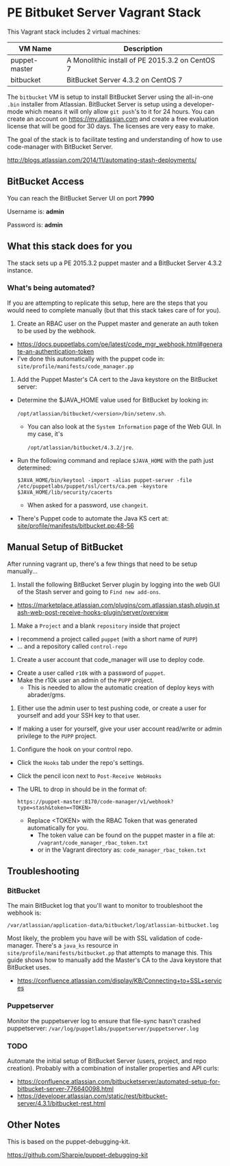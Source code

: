 # PE Bitbuket Server Vagrant Stack

This Vagrant stack includes 2 virtual machines:

| VM Name       | Description |
|---------------|-------------|
| puppet-master | A Monolithic install of PE 2015.3.2 on CentOS 7 |
| bitbucket     | BitBucket Server 4.3.2 on CentOS 7              |

The `bitbucket` VM is setup to install BitBucket Server using the all-in-one `.bin` installer from Atlassian. BitBucket Server is setup using a developer-mode which means it will only allow `git push`'s to it for 24 hours. You can create an account on https://my.atlassian.com and create a free evaluation license that will be good for 30 days. The licenses are very easy to make.

The goal of the stack is to facilitate testing and understanding of how to use code-manager with BitBucket Server.

http://blogs.atlassian.com/2014/11/automating-stash-deployments/

## BitBucket Access

You can reach the BitBucket Server UI on port **7990**

Username is: **admin**

Password is: **admin**

## What this stack does for you

The stack sets up a PE 2015.3.2 puppet master and a BitBucket Server 4.3.2 instance.

### What's being automated?

If you are attempting to replicate this setup, here are the steps that you would need to complete manually (but that this stack takes care of for you).

1. Create an RBAC user on the Puppet master and generate an auth token to be used by the webhook.
  * https://docs.puppetlabs.com/pe/latest/code_mgr_webhook.html#generate-an-authentication-token
  * I've done this automatically with the puppet code in:
    `site/profile/manifests/code_manager.pp`
1. Add the Puppet Master's CA cert to the Java keystore on the BitBucket server:
  * Determine the $JAVA_HOME value used for BitBucket by looking in:

    `/opt/atlassian/bitbucket/<version>/bin/setenv.sh`.
    * You can also look at the `System Information` page of the Web GUI. In my case, it's

      `/opt/atlassian/bitbucket/4.3.2/jre`.
  * Run the following command and replace `$JAVA_HOME` with the path just determined:
    ```
    $JAVA_HOME/bin/keytool -import -alias puppet-server -file /etc/puppetlabs/puppet/ssl/certs/ca.pem -keystore $JAVA_HOME/lib/security/cacerts
    ```

    * When asked for a password, use `changeit`.

  * There's Puppet code to automate the Java KS cert at: [site/profile/manifests/bitbucket.pp:48-56](site/profile/manifests/bitbucket.pp#L48-56)

## Manual Setup of BitBucket

After running vagrant up, there's a few things that need to be setup manually...

1. Install the following BitBucket Server plugin by logging into the web GUI of the Stash server and going to `Find new add-ons`.
  * https://marketplace.atlassian.com/plugins/com.atlassian.stash.plugin.stash-web-post-receive-hooks-plugin/server/overview

1. Make a `Project` and a blank `repository` inside that project
  * I recommend a project called `puppet` (with a short name of `PUPP`)
  * ... and a repository called `control-repo`

1. Create a user account that code_manager will use to deploy code.
  * Create a user called `r10k` with a password of `puppet`.
  * Make the r10k user an admin of the `PUPP` project.
    * This is needed to allow the automatic creation of deploy keys with abrader/gms.

1. Either use the admin user to test pushing code, or create a user for yourself and add your SSH key to that user.
  * If making a user for yourself, give your user account read/write or admin privilege to the `PUPP` project.

1. Configure the hook on your control repo.
  * Click the `Hooks` tab under the repo's settings.
  * Click the pencil icon next to `Post-Receive WebHooks`
  * The URL to drop in should be in the format of:

    ```
    https://puppet-master:8170/code-manager/v1/webhook?type=stash&token=<TOKEN>
    ```
    * Replace \<TOKEN\> with the RBAC Token that was generated automatically for you.
      * The token value can be found on the puppet master in a file at: `/vagrant/code_manager_rbac_token.txt`
      * or in the Vagrant directory as: `code_manager_rbac_token.txt`


## Troubleshooting

### BitBucket

The main BitBucket log that you'll want to monitor to troubleshoot the webhook is:
  ```
  /var/atlassian/application-data/bitbucket/log/atlassian-bitbucket.log
  ```

Most likely, the problem you have will be with SSL validation of code-manager. There's a `java_ks` resource in `site/profile/manifests/bitbucket.pp` that attempts to manage this. This guide shows how to manually add the Master's CA to the Java keystore that BitBucket uses.
  * https://confluence.atlassian.com/display/KB/Connecting+to+SSL+services

### Puppetserver

Monitor the puppetserver log to ensure that file-sync hasn't crashed puppetserver: `/var/log/puppetlabs/puppetserver/puppetserver.log`

### TODO

Automate the initial setup of BitBucket Server (users, project, and repo creation). Probably with a combination of installer properties and API curls:
* https://confluence.atlassian.com/bitbucketserver/automated-setup-for-bitbucket-server-776640098.html
* https://developer.atlassian.com/static/rest/bitbucket-server/4.3.1/bitbucket-rest.html

## Other Notes

This is based on the puppet-debugging-kit.

https://github.com/Sharpie/puppet-debugging-kit
